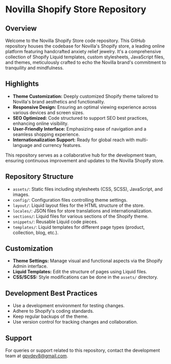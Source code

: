 # Novilla Shopify Store Repository

## Overview
Welcome to the Novilla Shopify Store code repository. This GitHub repository houses the codebase for Novilla's Shopify store, a leading online platform featuring handcrafted anxiety relief jewelry. It's a comprehensive collection of Shopify Liquid templates, custom stylesheets, JavaScript files, and themes, meticulously crafted to echo the Novilla brand's commitment to tranquility and mindfulness.

## Highlights
- **Theme Customization:** Deeply customized Shopify theme tailored to Novilla's brand aesthetics and functionality.
- **Responsive Design:** Ensuring an optimal viewing experience across various devices and screen sizes.
- **SEO Optimized:** Code structured to support SEO best practices, enhancing online visibility.
- **User-Friendly Interface:** Emphasizing ease of navigation and a seamless shopping experience.
- **Internationalization Support:** Ready for global reach with multi-language and currency features.

This repository serves as a collaborative hub for the development team, ensuring continuous improvement and updates to the Novilla Shopify store.

## Repository Structure
- `assets/`: Static files including stylesheets (CSS, SCSS), JavaScript, and images.
- `config/`: Configuration files controlling theme settings.
- `layout/`: Liquid layout files for the HTML structure of the store.
- `locales/`: JSON files for store translations and internationalization.
- `sections/`: Liquid files for various sections of the Shopify theme.
- `snippets/`: Reusable Liquid code pieces.
- `templates/`: Liquid templates for different page types (product, collection, blog, etc.).

## Customization
- **Theme Settings:** Manage visual and functional aspects via the Shopify Admin interface.
- **Liquid Templates:** Edit the structure of pages using Liquid files.
- **CSS/SCSS:** Style modifications can be done in the `assets/` directory.

## Development Best Practices
- Use a development environment for testing changes.
- Adhere to Shopify's coding standards.
- Keep regular backups of the theme.
- Use version control for tracking changes and collaboration.

## Support
For queries or support related to this repository, contact the development team at gpvdev8@gmail.com.

